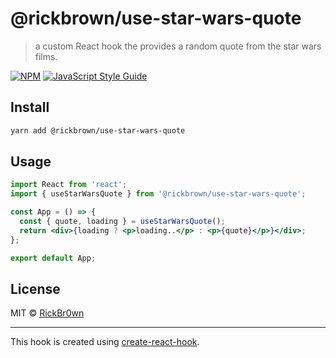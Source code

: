 # @rickbrown/use-star-wars-quote

> a custom React hook the provides a random quote from the star wars films.

[![NPM](https://img.shields.io/npm/v/@rickbrown/use-star-wars-quote.svg)](https://www.npmjs.com/package/@rickbrown/use-star-wars-quote) [![JavaScript Style Guide](https://img.shields.io/badge/code_style-standard-brightgreen.svg)](https://standardjs.com)

## Install

```bash
yarn add @rickbrown/use-star-wars-quote
```

## Usage

```jsx
import React from 'react';
import { useStarWarsQuote } from '@rickbrown/use-star-wars-quote';

const App = () => {
  const { quote, loading } = useStarWarsQuote();
  return <div>{loading ? <p>loading..</p> : <p>{quote}</p>}</div>;
};

export default App;

```

## License

MIT © [RickBr0wn](https://github.com/RickBr0wn)

---

This hook is created using [create-react-hook](https://github.com/hermanya/create-react-hook).
